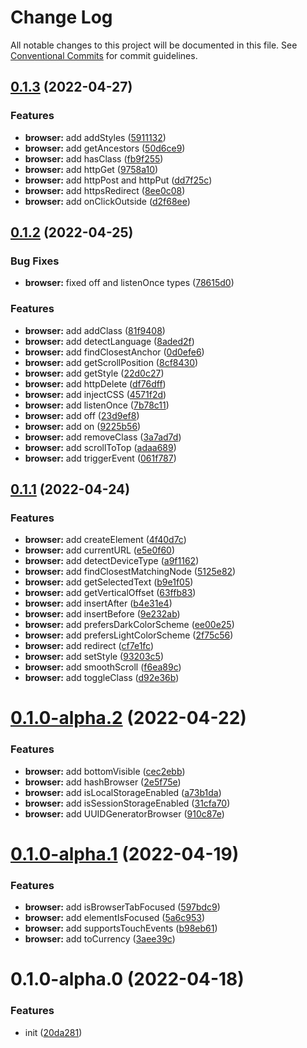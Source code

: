 # Change Log

All notable changes to this project will be documented in this file.
See [Conventional Commits](https://conventionalcommits.org) for commit guidelines.

## [0.1.3](https://github.com/changjunhao/panacea/compare/panacea-browser@0.1.2...panacea-browser@0.1.3) (2022-04-27)

### Features

- **browser:** add addStyles ([5911132](https://github.com/changjunhao/panacea/commit/5911132ec90581aeb393f47a930d309ff398594e))
- **browser:** add getAncestors ([50d6ce9](https://github.com/changjunhao/panacea/commit/50d6ce9f3ece6d77bc670b5af119d80a162fa559))
- **browser:** add hasClass ([fb9f255](https://github.com/changjunhao/panacea/commit/fb9f2552188d0dafef9394e33e4a777bcd4b7eca))
- **browser:** add httpGet ([9758a10](https://github.com/changjunhao/panacea/commit/9758a108940d4700eb7b4e2c9a84994ca55f70ff))
- **browser:** add httpPost and httpPut ([dd7f25c](https://github.com/changjunhao/panacea/commit/dd7f25ceb8f635727027fe47db7eec648979dd12))
- **browser:** add httpsRedirect ([8ee0c08](https://github.com/changjunhao/panacea/commit/8ee0c082a45c8b7b7874bef9d41f265103bd4cc6))
- **browser:** add onClickOutside ([d2f68ee](https://github.com/changjunhao/panacea/commit/d2f68ee5392b4094ad5406b82bce23a527629a9a))

## [0.1.2](https://github.com/changjunhao/panacea/compare/panacea-browser@0.1.1...panacea-browser@0.1.2) (2022-04-25)

### Bug Fixes

- **browser:** fixed off and listenOnce types ([78615d0](https://github.com/changjunhao/panacea/commit/78615d0dc1d75b6cab3d0d398f6ed610547c9be4))

### Features

- **browser:** add addClass ([81f9408](https://github.com/changjunhao/panacea/commit/81f940825f053c62809854910d3c39ce3dadfec3))
- **browser:** add detectLanguage ([8aded2f](https://github.com/changjunhao/panacea/commit/8aded2fb06b59b74234871664d5f3bfdfbc972a3))
- **browser:** add findClosestAnchor ([0d0efe6](https://github.com/changjunhao/panacea/commit/0d0efe6281c90677775458a4e8a3326f8717f1e0))
- **browser:** add getScrollPosition ([8cf8430](https://github.com/changjunhao/panacea/commit/8cf84301afdfabad888c290079915358157b3deb))
- **browser:** add getStyle ([22d0c27](https://github.com/changjunhao/panacea/commit/22d0c278dd81fa42a120f0936e25e7f4735ca95b))
- **browser:** add httpDelete ([df76dff](https://github.com/changjunhao/panacea/commit/df76dffe5538ddd2a36b1896247e4d861e68651b))
- **browser:** add injectCSS ([4571f2d](https://github.com/changjunhao/panacea/commit/4571f2d3e3ddbe9fb98a10efbbcdaf858264a076))
- **browser:** add listenOnce ([7b78c11](https://github.com/changjunhao/panacea/commit/7b78c1138eb7609923c07aeabb73552805d5c9d9))
- **browser:** add off ([23d9ef8](https://github.com/changjunhao/panacea/commit/23d9ef8dcf9410949652e3a71844e792d46a1905))
- **browser:** add on ([9225b56](https://github.com/changjunhao/panacea/commit/9225b56a5574b65981475299710eab36b3b1b3d2))
- **browser:** add removeClass ([3a7ad7d](https://github.com/changjunhao/panacea/commit/3a7ad7d75fa26dbcf335ae1d86e43516ccf49381))
- **browser:** add scrollToTop ([adaa689](https://github.com/changjunhao/panacea/commit/adaa689496afa717b66be07782675703482fa6cb))
- **browser:** add triggerEvent ([061f787](https://github.com/changjunhao/panacea/commit/061f7875f68fca7fd528d887425a61f64293168f))

## [0.1.1](https://github.com/changjunhao/panacea/compare/panacea-browser@0.1.0...panacea-browser@0.1.1) (2022-04-24)

### Features

- **browser:** add createElement ([4f40d7c](https://github.com/changjunhao/panacea/commit/4f40d7cedbdd4e092f401cb56d64f143bbbd50eb))
- **browser:** add currentURL ([e5e0f60](https://github.com/changjunhao/panacea/commit/e5e0f609947e79d79a369bfdd851eb099dabe2da))
- **browser:** add detectDeviceType ([a9f1162](https://github.com/changjunhao/panacea/commit/a9f11620911f3da5c593c16a7e7164b757ff973c))
- **browser:** add findClosestMatchingNode ([5125e82](https://github.com/changjunhao/panacea/commit/5125e8263580b8d5421598504517a5b7070731b2))
- **browser:** add getSelectedText ([b9e1f05](https://github.com/changjunhao/panacea/commit/b9e1f05915895b8968861b9c446b7bd27c20ccc6))
- **browser:** add getVerticalOffset ([63ffb83](https://github.com/changjunhao/panacea/commit/63ffb834f3a6dbb943331bd4fa42a9b457174547))
- **browser:** add insertAfter ([b4e31e4](https://github.com/changjunhao/panacea/commit/b4e31e4eb5f705881f3c9696d88a9a2739c425b7))
- **browser:** add insertBefore ([9e232ab](https://github.com/changjunhao/panacea/commit/9e232ab975cacde18f3d3326d3a989e4a04dabcf))
- **browser:** add prefersDarkColorScheme ([ee00e25](https://github.com/changjunhao/panacea/commit/ee00e25ef2feb6c5c91ce41a14c6b77a4d48396b))
- **browser:** add prefersLightColorScheme ([2f75c56](https://github.com/changjunhao/panacea/commit/2f75c5627aaaad0b13e8754f941851e9c583710c))
- **browser:** add redirect ([cf7e1fc](https://github.com/changjunhao/panacea/commit/cf7e1fc9bb131e1b5ddc1c7c6a5c897d7778e202))
- **browser:** add setStyle ([93203c5](https://github.com/changjunhao/panacea/commit/93203c57633361f3278eff343e6777ca97cf996c))
- **browser:** add smoothScroll ([f6ea89c](https://github.com/changjunhao/panacea/commit/f6ea89c103d3c031f8c30c7ec36a7bfa4d6887c4))
- **browser:** add toggleClass ([d92e36b](https://github.com/changjunhao/panacea/commit/d92e36b13f7ebee47408684d0ed59f705fcdef33))

# [0.1.0-alpha.2](https://github.com/changjunhao/panacea/compare/panacea-browser@0.1.0-alpha.1...panacea-browser@0.1.0-alpha.2) (2022-04-22)

### Features

- **browser:** add bottomVisible ([cec2ebb](https://github.com/changjunhao/panacea/commit/cec2ebbbe4a7c0fbd2ca895e6ba346018275c8dc))
- **browser:** add hashBrowser ([2e5f75e](https://github.com/changjunhao/panacea/commit/2e5f75efe986ea903c3a5aff0923bbc1e2b2919c))
- **browser:** add isLocalStorageEnabled ([a73b1da](https://github.com/changjunhao/panacea/commit/a73b1dad07c24aafff76b795de60ca276c3c5d3e))
- **browser:** add isSessionStorageEnabled ([31cfa70](https://github.com/changjunhao/panacea/commit/31cfa7068221670c12030bad6568edbd9c0c7133))
- **browser:** add UUIDGeneratorBrowser ([910c87e](https://github.com/changjunhao/panacea/commit/910c87e0439aa16a145ec7e54a49bf55a6c8c4b1))

# [0.1.0-alpha.1](https://github.com/changjunhao/panacea/compare/panacea-browser@0.1.0-alpha.0...panacea-browser@0.1.0-alpha.1) (2022-04-19)

### Features

- **browser:** add isBrowserTabFocused ([597bdc9](https://github.com/changjunhao/panacea/commit/597bdc9bbedc91450d23247cdff81983606feada))
- **browser:** add elementIsFocused ([5a6c953](https://github.com/changjunhao/panacea/commit/5a6c953a771003c10067c139cc4dac10c72eaa71))
- **browser:** add supportsTouchEvents ([b98eb61](https://github.com/changjunhao/panacea/commit/b98eb61e2555cf9cd5910e20044f8fd590069628))
- **browser:** add toCurrency ([3aee39c](https://github.com/changjunhao/panacea/commit/3aee39ce121b6fcee6e0f5b58d8897801de31d18))

# 0.1.0-alpha.0 (2022-04-18)

### Features

- init ([20da281](https://github.com/changjunhao/panacea/commit/20da28104d48a1f491818e309edea7d24b1da3ec))
